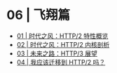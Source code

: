 # 06 | 飞翔篇

- [01 | 时代之风：HTTP/2 特性概览](./01.md)
- [02 | 时代之风：HTTP/2 内核剖析](./02.md)
- [03 | 未来之路：HTTP/3 展望](./03.md)
- [04 | 我应该迁移到 HTTP/2 吗？](./04.md)

<iframe  height="500px" width="100%" frameborder=0 allowfullscreen="true" :src="$withBase('/ads.html')"></iframe>